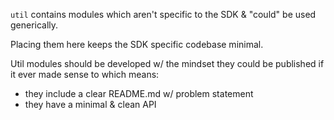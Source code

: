`util` contains modules which aren't specific to the SDK & "could" be
used generically.

Placing them here keeps the SDK specific codebase minimal.

Util modules should be developed w/ the mindset they could be published
if it ever made sense to which means:

- they include a clear README.md w/ problem statement
- they have a minimal & clean API
